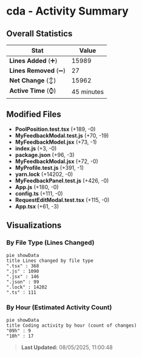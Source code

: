 # cda - Activity Summary 

## Overall Statistics

| Stat                   | Value                                                             |
| ---------------------- | ----------------------------------------------------------------- |
| **Lines Added** (➕)   | 15989                                          |
| **Lines Removed** (➖) | 27                                        |
| **Net Change** (↕)    | 15962                |
| **Active Time** (⌚)   | 45 minutes |


## Modified Files
- **PoolPosition.test.tsx** (+189, -0)
- **MyFeedbackModal.test.js** (+70, -19)
- **MyFeedbackModel.jsx** (+73, -1)
- **index.js** (+3, -0)
- **package.json** (+96, -3)
- **MyFeedbackModal.jsx** (+72, -0)
- **MyProfile.test.js** (+391, -1)
- **yarn.lock** (+14202, -0)
- **MyFeedbackPanel.test.js** (+426, -0)
- **App.js** (+180, -0)
- **config.ts** (+111, -0)
- **RequestEditModal.test.tsx** (+115, -0)
- **App.tsx** (+61, -3)

## Visualizations

### By File Type (Lines Changed)

```mermaid
pie showData
title Lines changed by file type
".tsx" : 368
".js" : 1090
".jsx" : 146
".json" : 99
".lock" : 14202
".ts" : 111
```

### By Hour (Estimated Activity Count)

```mermaid
pie showData
title Coding activity by hour (count of changes)
"09h" : 9
"10h" : 17
```


> **Last Updated:** 08/05/2025, 11:00:48